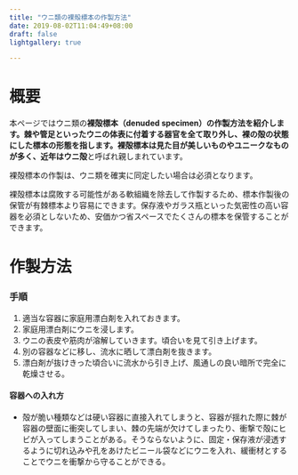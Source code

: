 ```yaml
---
title: "ウニ類の裸殻標本の作製方法"
date: 2019-08-02T11:04:49+08:00
draft: false
lightgallery: true

---
```


# 概要
本ページではウニ類の**裸殻標本（denuded specimen）**の作製方法を紹介します。棘や管足といったウニの体表に付着する器官を全て取り外し、裸の殻の状態にした標本の形態を指します。裸殻標本は見た目が美しいものやユニークなものが多く、近年は**ウニ殻**と呼ばれ親しまれています。

裸殻標本の作製は、ウニ類を確実に同定したい場合は必須となります。

裸殻標本は腐敗する可能性がある軟組織を除去して作製するため、標本作製後の保管が有棘標本より容易にできます。保存液やガラス瓶といった気密性の高い容器を必須としないため、安価かつ省スペースでたくさんの標本を保管することができます。

# 作製方法
### 手順
1. 適当な容器に家庭用漂白剤を入れておきます。
2. 家庭用漂白剤にウニを浸します。
3. ウニの表皮や筋肉が溶解していきます。頃合いを見て引き上げます。
4. 別の容器などに移し、流水に晒して漂白剤を抜きます。
5. 漂白剤が抜けきった頃合いに流水から引き上げ、風通しの良い暗所で完全に乾燥させる。

#### 容器への入れ方
- 殻が脆い種類などは硬い容器に直接入れてしまうと、容器が揺れた際に棘が容器の壁面に衝突してしまい、棘の先端が欠けてしまったり、衝撃で殻にヒビが入ってしまうことがある。そうならないように、固定・保存液が浸透するように切れ込みや孔をあけたビニール袋などにウニを入れ、緩衝材とすることでウニを衝撃から守ることができる。
